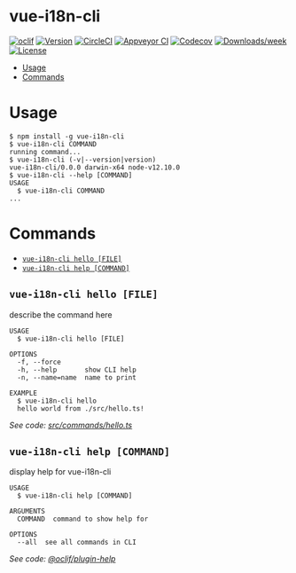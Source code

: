 vue-i18n-cli
============



[![oclif](https://img.shields.io/badge/cli-oclif-brightgreen.svg)](https://oclif.io)
[![Version](https://img.shields.io/npm/v/vue-i18n-cli.svg)](https://npmjs.org/package/vue-i18n-cli)
[![CircleCI](https://circleci.com/gh/sina-mirhejazi/vue-i18n-cli/tree/master.svg?style=shield)](https://circleci.com/gh/sina-mirhejazi/vue-i18n-cli/tree/master)
[![Appveyor CI](https://ci.appveyor.com/api/projects/status/github/sina-mirhejazi/vue-i18n-cli?branch=master&svg=true)](https://ci.appveyor.com/project/sina-mirhejazi/vue-i18n-cli/branch/master)
[![Codecov](https://codecov.io/gh/sina-mirhejazi/vue-i18n-cli/branch/master/graph/badge.svg)](https://codecov.io/gh/sina-mirhejazi/vue-i18n-cli)
[![Downloads/week](https://img.shields.io/npm/dw/vue-i18n-cli.svg)](https://npmjs.org/package/vue-i18n-cli)
[![License](https://img.shields.io/npm/l/vue-i18n-cli.svg)](https://github.com/sina-mirhejazi/vue-i18n-cli/blob/master/package.json)

<!-- toc -->
* [Usage](#usage)
* [Commands](#commands)
<!-- tocstop -->
# Usage
<!-- usage -->
```sh-session
$ npm install -g vue-i18n-cli
$ vue-i18n-cli COMMAND
running command...
$ vue-i18n-cli (-v|--version|version)
vue-i18n-cli/0.0.0 darwin-x64 node-v12.10.0
$ vue-i18n-cli --help [COMMAND]
USAGE
  $ vue-i18n-cli COMMAND
...
```
<!-- usagestop -->
# Commands
<!-- commands -->
* [`vue-i18n-cli hello [FILE]`](#vue-i18n-cli-hello-file)
* [`vue-i18n-cli help [COMMAND]`](#vue-i18n-cli-help-command)

## `vue-i18n-cli hello [FILE]`

describe the command here

```
USAGE
  $ vue-i18n-cli hello [FILE]

OPTIONS
  -f, --force
  -h, --help       show CLI help
  -n, --name=name  name to print

EXAMPLE
  $ vue-i18n-cli hello
  hello world from ./src/hello.ts!
```

_See code: [src/commands/hello.ts](https://github.com/sina-mirhejazi/vue-i18n-cli/blob/v0.0.0/src/commands/hello.ts)_

## `vue-i18n-cli help [COMMAND]`

display help for vue-i18n-cli

```
USAGE
  $ vue-i18n-cli help [COMMAND]

ARGUMENTS
  COMMAND  command to show help for

OPTIONS
  --all  see all commands in CLI
```

_See code: [@oclif/plugin-help](https://github.com/oclif/plugin-help/blob/v2.2.1/src/commands/help.ts)_
<!-- commandsstop -->
